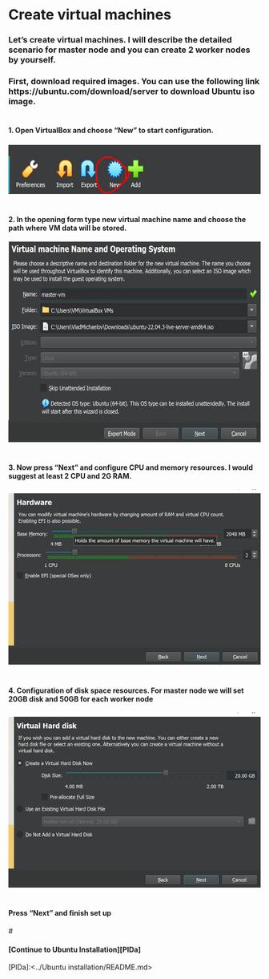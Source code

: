 <h1>Create virtual machines</h1>
<h3>Let’s create virtual machines. I will describe the detailed scenario for master node and you can create 2 worker nodes by yourself.</h3>
<h3>First, download required images. You can use the following link https://ubuntu.com/download/server to download Ubuntu iso image. </h3>

# <h4>1. Open VirtualBox and choose “New” to start configuration.</h4> 
<img src="images/Screenshot_5.png" width="600" height="100">

# <h4>2. In the opening form type new virtual machine name and choose the path where VM data will be stored.</h4>
<img src="images/Screenshot_1.png" width="700" height="400">

# <h4>3. Now press “Next” and configure CPU and memory resources. I would suggest at least 2 CPU and 2G RAM.</h4>
<img src="images/Screenshot_2.png" width="700" height="350">

# <h4>4. Configuration of disk space resources. For master node we will set 20GB disk and 50GB for each worker node </h4>
<img src="images/Screenshot_3.png" width="700" height="350">

# <h4>Press “Next” and finish set up</h4>

#<h4>[Continue to Ubuntu Installation][PlDa]</h4>
[PlDa]:<../Ubuntu installation/README.md>



